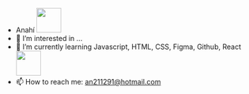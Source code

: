 - Anahí <img src= "https://media.giphy.com/media/3bu85lsWhBTlWcOMN6/giphy.gif" width="50">
- 👀 I’m interested in ...
- 🌱 I’m currently learning Javascript, HTML, CSS, Figma, Github, React <img src= "https://media.giphy.com/media/XAxylRMCdpbEWUAvr8/giphy.gif" width="50">
- 📫 How to reach me: an211291@hotmail.com

<!---
anahir21/anahir21 is a ✨ special ✨ repository because its `README.md` (this file) appears on your GitHub profile.
You can click the Preview link to take a look at your changes.
--->
